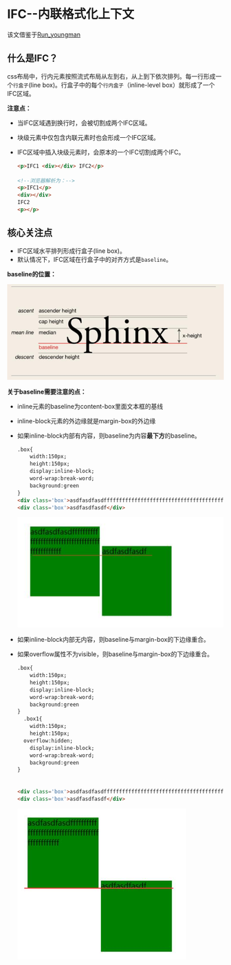 # IFC--内联格式化上下文

该文借鉴于[Run_youngman](https://blog.csdn.net/Run_youngman/article/details/79343911?utm_medium=distribute.pc_relevant.none-task-blog-BlogCommendFromMachineLearnPai2-3.nonecase&depth_1-utm_source=distribute.pc_relevant.none-task-blog-BlogCommendFromMachineLearnPai2-3.nonecase)

## 什么是IFC？

css布局中，行内元素按照流式布局从左到右，从上到下依次排列。每一行形成一个`行盒子`(line box)。行盒子中的每个`行内盒子`（inline-level box）就形成了一个IFC区域。

**注意点：**

- 当IFC区域遇到换行时，会被切割成两个IFC区域。

- 块级元素中仅包含内联元素时也会形成一个IFC区域。

- IFC区域中插入块级元素时，会原本的一个IFC切割成两个IFC。

  ```html
  <p>IFC1 <div></div> IFC2</p>
  
  <!--浏览器解析为：-->
  <p>IFC1</p>
  <div></div>
  IFC2
  <p></p>
  ```

  

## 核心关注点

- IFC区域水平排列形成行盒子(line box)。
- 默认情况下，IFC区域在行盒子中的对齐方式是`baseline`。



**baseline的位置：**

![文本框基线位置](../assets/img/baseline.jpg)



**关于baseline需要注意的点：**

- inline元素的baseline为content-box里面文本框的基线

- inline-block元素的外边缘就是margin-box的外边缘

- 如果inline-block内部有内容，则baseline为内容**最下方**的baseline。

  ```html
  .box{
      width:150px;
      height:150px;
      display:inline-block;
      word-wrap:break-word;
      background:green
  }
  <div class='box'>asdfasdfasdfffffffffffffffffffffffffffffffffffffffffffffffff</div>
  <div class='box'>asdfasdfasdf</div>
  ```

  ![baseline在最后一行](../assets/img/IFC02.jpg)

- 如果inline-block内部无内容，则baseline与margin-box的下边缘重合。

- 如果overflow属性不为visible，则baseline与margin-box的下边缘重合。

  ```html
  .box{
      width:150px;
      height:150px;
      display:inline-block;
      word-wrap:break-word;
      background:green
  }
  	.box1{
      width:150px;
      height:150px;
  	overflow:hidden;
      display:inline-block;
      word-wrap:break-word;
      background:green
  }
  
  
  <div class='box'>asdfasdfasdfffffffffffffffffffffffffffffffffffffffffffffffff</div>
  <div class='box'>asdfasdfasdf</div>
  ```

  ![baseline与margin-box的下边缘重合](../assets/img/IFC03.jpg)



